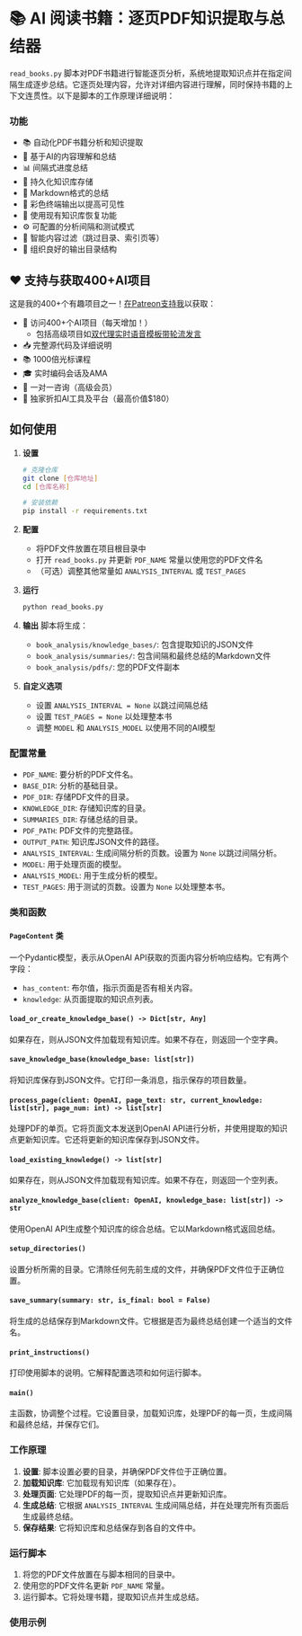 # 📚 AI 阅读书籍：逐页PDF知识提取与总结器

`read_books.py` 脚本对PDF书籍进行智能逐页分析，系统地提取知识点并在指定间隔生成逐步总结。它逐页处理内容，允许对详细内容进行理解，同时保持书籍的上下文连贯性。以下是脚本的工作原理详细说明：

### 功能

- 📚 自动化PDF书籍分析和知识提取
- 🤖 基于AI的内容理解和总结
- 📊 间隔式进度总结
- 💾 持久化知识库存储
- 📝 Markdown格式的总结
- 🎨 彩色终端输出以提高可见性
- 🔄 使用现有知识库恢复功能
- ⚙️ 可配置的分析间隔和测试模式
- 🚫 智能内容过滤（跳过目录、索引页等）
- 📂 组织良好的输出目录结构

## ❤️ 支持与获取400+AI项目

这是我的400+个有趣项目之一！[在Patreon支持我](https://www.patreon.com/c/echohive42/membership)以获取：

- 🎯 访问400+个AI项目（每天增加！）
  - 包括高级项目如[双代理实时语音模板带轮流发言](https://www.patreon.com/posts/2-agent-real-you-118330397)
- 📥 完整源代码及详细说明
- 📚 1000倍光标课程
- 🎓 实时编码会话及AMA
- 💬 一对一咨询（高级会员）
- 🎁 独家折扣AI工具及平台（最高价值$180）

## 如何使用

1. **设置**

   ```bash
   # 克隆仓库
   git clone [仓库地址]
   cd [仓库名称]

   # 安装依赖
   pip install -r requirements.txt
   ```
2. **配置**

   - 将PDF文件放置在项目根目录中
   - 打开 `read_books.py` 并更新 `PDF_NAME` 常量以使用您的PDF文件名
   - （可选）调整其他常量如 `ANALYSIS_INTERVAL` 或 `TEST_PAGES`
3. **运行**

   ```bash
   python read_books.py
   ```
4. **输出**
   脚本将生成：

   - `book_analysis/knowledge_bases/`: 包含提取知识的JSON文件
   - `book_analysis/summaries/`: 包含间隔和最终总结的Markdown文件
   - `book_analysis/pdfs/`: 您的PDF文件副本
5. **自定义选项**

   - 设置 `ANALYSIS_INTERVAL = None` 以跳过间隔总结
   - 设置 `TEST_PAGES = None` 以处理整本书
   - 调整 `MODEL` 和 `ANALYSIS_MODEL` 以使用不同的AI模型

### 配置常量

- `PDF_NAME`: 要分析的PDF文件名。
- `BASE_DIR`: 分析的基础目录。
- `PDF_DIR`: 存储PDF文件的目录。
- `KNOWLEDGE_DIR`: 存储知识库的目录。
- `SUMMARIES_DIR`: 存储总结的目录。
- `PDF_PATH`: PDF文件的完整路径。
- `OUTPUT_PATH`: 知识库JSON文件的路径。
- `ANALYSIS_INTERVAL`: 生成间隔分析的页数。设置为 `None` 以跳过间隔分析。
- `MODEL`: 用于处理页面的模型。
- `ANALYSIS_MODEL`: 用于生成分析的模型。
- `TEST_PAGES`: 用于测试的页数。设置为 `None` 以处理整本书。

### 类和函数

#### `PageContent` 类

一个Pydantic模型，表示从OpenAI API获取的页面内容分析响应结构。它有两个字段：

- `has_content`: 布尔值，指示页面是否有相关内容。
- `knowledge`: 从页面提取的知识点列表。

#### `load_or_create_knowledge_base() -> Dict[str, Any]`

如果存在，则从JSON文件加载现有知识库。如果不存在，则返回一个空字典。

#### `save_knowledge_base(knowledge_base: list[str])`

将知识库保存到JSON文件。它打印一条消息，指示保存的项目数量。

#### `process_page(client: OpenAI, page_text: str, current_knowledge: list[str], page_num: int) -> list[str]`

处理PDF的单页。它将页面文本发送到OpenAI API进行分析，并使用提取的知识点更新知识库。它还将更新的知识库保存到JSON文件。

#### `load_existing_knowledge() -> list[str]`

如果存在，则从JSON文件加载现有知识库。如果不存在，则返回一个空列表。

#### `analyze_knowledge_base(client: OpenAI, knowledge_base: list[str]) -> str`

使用OpenAI API生成整个知识库的综合总结。它以Markdown格式返回总结。

#### `setup_directories()`

设置分析所需的目录。它清除任何先前生成的文件，并确保PDF文件位于正确位置。

#### `save_summary(summary: str, is_final: bool = False)`

将生成的总结保存到Markdown文件。它根据是否为最终总结创建一个适当的文件名。

#### `print_instructions()`

打印使用脚本的说明。它解释配置选项和如何运行脚本。

#### `main()`

主函数，协调整个过程。它设置目录，加载知识库，处理PDF的每一页，生成间隔和最终总结，并保存它们。

### 工作原理

1. **设置**: 脚本设置必要的目录，并确保PDF文件位于正确位置。
2. **加载知识库**: 它加载现有知识库（如果存在）。
3. **处理页面**: 它处理PDF的每一页，提取知识点并更新知识库。
4. **生成总结**: 它根据 `ANALYSIS_INTERVAL` 生成间隔总结，并在处理完所有页面后生成最终总结。
5. **保存结果**: 它将知识库和总结保存到各自的文件中。

### 运行脚本

1. 将您的PDF文件放置在与脚本相同的目录中。
2. 使用您的PDF文件名更新 `PDF_NAME` 常量。
3. 运行脚本。它将处理书籍，提取知识点并生成总结。

### 使用示例
